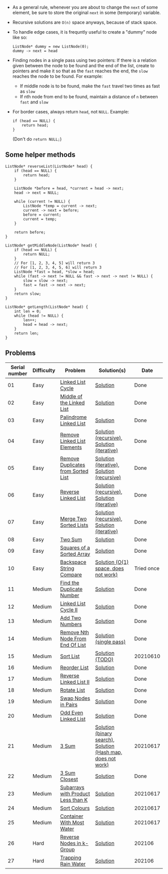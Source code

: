 - As a general rule, whenever you are about to change the `next` of some element,
be sure to store the original `next` in some (temporary) variable.
- Recursive solutions are `O(n)` space anyways, because of stack space.
- To handle edge cases, it is frequntly useful to create a "dummy" node like so:
	```
	ListNode* dummy = new ListNode(0);
	dummy -> next = head
	```
	
- Finding nodes in a single pass using two pointers: If there is a relation given between the node to be found
and the end of the list, create to pointers and make it so that as the `fast` reaches the end, the `slow` reaches
the node to be found. For example:
	- If middle node is to be found, make the `fast` travel two times as fast as `slow`
	- If nth node from end to be found, maintain a distance of `n` between `fast` and `slow`
- For border cases, always return `head`, not `NULL`. Example:
	```
	if (head == NULL) {
		return head;
	}
	```
	(Don't do `return NULL;`)

## Some helper methods

```
ListNode* reverseList(ListNode* head) {
	if (head == NULL) {
		return head;
	}

	ListNode *before = head, *current = head -> next;
	head -> next = NULL;

	while (current != NULL) {
		ListNode *temp = current -> next;
		current -> next = before;
		before = current;
		current = temp;
	}

	return before;
}

ListNode* getMiddleNode(ListNode* head) {
	if (head == NULL) {
		return NULL;
	}
	// For [1, 2, 3, 4, 5] will return 3
    // For [1, 2, 3, 4, 5, 6] will return 3
	ListNode *fast = head, *slow = head;
	while (fast -> next != NULL && fast -> next -> next != NULL) {
		slow = slow -> next;
		fast = fast -> next -> next;
	}
	return slow;
}

ListNode* getLength(ListNode* head) {
	int len = 0;
	while (head != NULL) {
		len++;
		head = head -> next;
	}
	return len;
}
```

## Problems

|Serial number|Difficulty|Problem|Solution(s)|Date|
|-|-|-|-|-|
|01|Easy|[Linked List Cycle](https://leetcode.com/problems/linked-list-cycle/)|[Solution](/part-02/1_01_linked-list-cycle.cpp)|Done|
|02|Easy|[Middle of the Linked List](https://leetcode.com/problems/middle-of-the-linked-list/)|[Solution](/part-02/1_02_middle-of-the-linked-list.cpp)|Done|
|03|Easy|[Palindrome Linked List](https://leetcode.com/problems/palindrome-linked-list/)|[Solution](/part-02/1_03_palindrome-linked-list.cpp)|Done|
|04|Easy|[Remove Linked List Elements](https://leetcode.com/problems/remove-linked-list-elements/)|[Solution (recursive)](/part-02/1_04_remove-linked-list-elements_recursive.cpp), [Solution (iterative)](/part-02/1_04_remove-linked-list-elements_iterative.cpp)|Done|
|05|Easy|[Remove Duplicates from Sorted List](https://leetcode.com/problems/remove-duplicates-from-sorted-list/)|[Solution (iterative)](/part-02/1_05_remove-duplicates-from-sorted-list_iterative.cpp), [Solution (recursive)](/part-02/1_05_remove-duplicates-from-sorted-list_recursive.cpp)|Done|
|06|Easy|[Reverse Linked List](https://leetcode.com/problems/reverse-linked-list/)|[Solution (recursive)](/part-02/1_06_reverse-linked-list_recursive.cpp), [Solution (iterative)](/part-02/1_06_reverse-linked-list_iterative.cpp)|Done|
|07|Easy|[Merge Two Sorted Lists](https://leetcode.com/problems/merge-two-sorted-lists/)|[Solution (recursive)](/part-02/1_07_merge-two-sorted-lists_recursive.cpp), [Solution (iterative)](/part-02/1_07_merge-two-sorted-lists_iterative.cpp)|Done|
|08|Easy|[Two Sum](https://leetcode.com/problems/two-sum/)|[Solution](/part-02/1_08_two-sum.cpp)|Done|
|09|Easy|[Squares of a Sorted Array](https://leetcode.com/problems/squares-of-a-sorted-array/)|[Solution](/part-02/1_09_squares-of-a-sorted-array.cpp)|Done|
|10|Easy|[Backspace String Compare](https://leetcode.com/problems/backspace-string-compare)|[Solution (O(1) space, does not work)](/part-02/1_10_backspace-string-compare.cpp)|Tried once|
|11|Medium|[Find the Duplicate Number](https://leetcode.com/problems/find-the-duplicate-number/)|[Solution](/part-02/2_11_find-the-duplicate-number.cpp)|Done|
|12|Medium|[Linked List Cycle II](https://leetcode.com/problems/linked-list-cycle-ii/)|[Solution](/part-02/2_12_linked-list-cycle-ii.cpp)|Done|
|13|Medium|[Add Two Numbers](https://leetcode.com/problems/add-two-numbers/)|[Solution](/part-02/2_13_add-two-numbers.cpp)|Done|
|14|Medium|[Remove Nth Node From End Of List](https://leetcode.com/problems/remove-nth-node-from-end-of-list/)|[Solution (single pass)](/part-02/2_14_remove-nth-node-from-end-of-list.cpp)|Done|
|15|Medium|[Sort List](https://leetcode.com/problems/sort-list/)|[Solution (TODO)](/part-02/2_15_sort-list.cpp)|20210610|
|16|Medium|[Reorder List](https://leetcode.com/problems/reorder-list/)|[Solution](/part-02/2_16_reorder-list.cpp)|Done|
|17|Medium|[Reverse Linked List II](https://leetcode.com/problems/reverse-linked-list-ii/)|[Solution](/part-02/2_17_reverse-linked-list-ii.cpp)|Done|
|18|Medium|[Rotate List](https://leetcode.com/problems/rotate-list/)|[Solution](/part-02/2_18_rotate-list.cpp)|Done|
|19|Medium|[Swap Nodes in Pairs](https://leetcode.com/problems/swap-nodes-in-pairs/)|[Solution](/part-02/2_19_swap-nodes-in-pairs.cpp)|Done|
|20|Medium|[Odd Even Linked List](https://leetcode.com/problems/odd-even-linked-list/)|[Solution](/part-02/2_20_odd-even-linked-list.cpp)|Done|
|21|Medium|[3 Sum](https://leetcode.com/problems/3sum/)|[Solution (binary search)](/part-02/2_21_3-sum_binary-search.cpp), [Solution (Hash map, does not work)](/part-02/2_21_3-sum_hash-map.cpp)|20210617|
|22|Medium|[3 Sum Closest](https://leetcode.com/problems/3sum-closest/)|[Solution](/part-02/2_22_3-sum-closest.cpp)|Done|
|23|Medium|[Subarrays with Product Less than K](https://leetcode.com/problems/subarray-product-less-than-k/)|[Solution](/part-02/2_23_subarrays-with-product-less-than-k.cpp)|20210617|
|24|Medium|[Sort Colours](https://leetcode.com/problems/sort-colors/)|[Solution](/part-02/2_24_sort-colours.cpp)|20210617|
|25|Medium|[Container With Most Water](https://leetcode.com/problems/container-with-most-water/)|[Solution](/part-02/2_25_container-with-most-water.cpp)|20210617|
|26|Hard|[Reverse Nodes in k-Group](https://leetcode.com/problems/reverse-nodes-in-k-group/)|[Solution](/part-02/3_26_reverse-nodes-in-k-group.cpp)|202106|
|27|Hard|[Trapping Rain Water](https://leetcode.com/problems/trapping-rain-water/)|[Solution](/part-02/3_27_trapping-rain-water.cpp)|202106|
